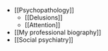 - [[Psychopathology]] 
	- [[Delusions]]
	- [[Attention]]
- [[My professional biography]]
- [[Social psychiatry]]